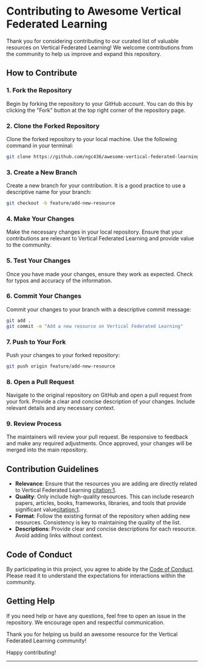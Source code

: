 # Contributing to Awesome Vertical Federated Learning

Thank you for considering contributing to our curated list of valuable resources on Vertical Federated Learning! We welcome contributions from the community to help us improve and expand this repository.

## How to Contribute

### 1. Fork the Repository

Begin by forking the repository to your GitHub account. You can do this by clicking the "Fork" button at the top right corner of the repository page.

### 2. Clone the Forked Repository

Clone the forked repository to your local machine. Use the following command in your terminal:

```bash
git clone https://github.com/ngc436/awesome-vertical-federated-learning.git
```

### 3. Create a New Branch

Create a new branch for your contribution. It is a good practice to use a descriptive name for your branch:

```bash
git checkout -b feature/add-new-resource
```

### 4. Make Your Changes

Make the necessary changes in your local repository. Ensure that your contributions are relevant to Vertical Federated Learning and provide value to the community.

### 5. Test Your Changes

Once you have made your changes, ensure they work as expected. Check for typos and accuracy of the information.

### 6. Commit Your Changes

Commit your changes to your branch with a descriptive commit message:

```bash
git add .
git commit -m "Add a new resource on Vertical Federated Learning"
```

### 7. Push to Your Fork

Push your changes to your forked repository:

```bash
git push origin feature/add-new-resource
```

### 8. Open a Pull Request

Navigate to the original repository on GitHub and open a pull request from your fork. Provide a clear and concise description of your changes. Include relevant details and any necessary context.

### 9. Review Process

The maintainers will review your pull request. Be responsive to feedback and make any required adjustments. Once approved, your changes will be merged into the main repository.

## Contribution Guidelines

- **Relevance**: Ensure that the resources you are adding are directly related to Vertical Federated Learning [citation:1].
- **Quality**: Only include high-quality resources. This can include research papers, articles, books, frameworks, libraries, and tools that provide significant value[citation:1].
- **Format**: Follow the existing format of the repository when adding new resources. Consistency is key to maintaining the quality of the list.
- **Descriptions**: Provide clear and concise descriptions for each resource. Avoid adding links without context.

## Code of Conduct

By participating in this project, you agree to abide by the [Code of Conduct](CODE_OF_CONDUCT.md). Please read it to understand the expectations for interactions within the community.

## Getting Help

If you need help or have any questions, feel free to open an issue in the repository. We encourage open and respectful communication.

Thank you for helping us build an awesome resource for the Vertical Federated Learning community!

Happy contributing!

---

[citation:1]: https://github.com/ngc436/awesome-vertical-federated-learning
